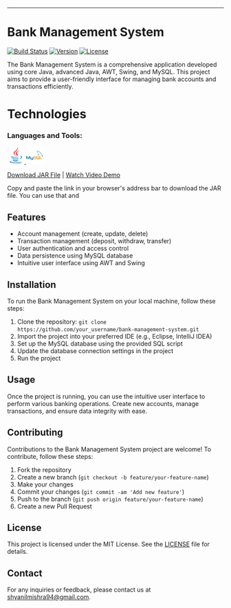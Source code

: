 

---

# Bank Management System

[![Build Status](https://img.shields.io/badge/build-passing-brightgreen)](link_to_build_status)
[![Version](https://img.shields.io/badge/version-1.0-blue)](link_to_version)
[![License](https://img.shields.io/badge/license-MIT-red)](link_to_license)

The Bank Management System is a comprehensive application developed using core Java, advanced Java, AWT, Swing, and MySQL. This project aims to provide a user-friendly interface for managing bank accounts and transactions efficiently.

# Technologies
<h3 align="left">Languages and Tools:</h3>
<p align="left">
    <a href="https://www.java.com" target="_blank" rel="noreferrer">
        <img src="https://raw.githubusercontent.com/devicons/devicon/master/icons/java/java-original.svg" alt="java" width="40" height="40"/>
        <a href="https://www.mysql.com/" target="_blank" rel="noreferrer"> <img src="https://raw.githubusercontent.com/devicons/devicon/master/icons/mysql/mysql-original-wordmark.svg" alt="mysql" width="40" height="40"/> </a>
</p>
        
[Download JAR File](https://drive.google.com/drive/folders/1VO0WNiPFu8n5DLnwRi37p9Vi2GyzRfAs) | [Watch Video Demo](https://drive.google.com/drive/folders/1VO0WNiPFu8n5DLnwRi37p9Vi2GyzRfAs)

Copy and paste the link in your browser's address bar to download the JAR file. You can use that and 
## Features

- Account management (create, update, delete)
- Transaction management (deposit, withdraw, transfer)
- User authentication and access control
- Data persistence using MySQL database
- Intuitive user interface using AWT and Swing

## Installation

To run the Bank Management System on your local machine, follow these steps:

1. Clone the repository: `git clone https://github.com/your_username/bank-management-system.git`
2. Import the project into your preferred IDE (e.g., Eclipse, IntelliJ IDEA)
3. Set up the MySQL database using the provided SQL script
4. Update the database connection settings in the project
5. Run the project

## Usage

Once the project is running, you can use the intuitive user interface to perform various banking operations. Create new accounts, manage transactions, and ensure data integrity with ease.

## Contributing

Contributions to the Bank Management System project are welcome! To contribute, follow these steps:

1. Fork the repository
2. Create a new branch (`git checkout -b feature/your-feature-name`)
3. Make your changes
4. Commit your changes (`git commit -am 'Add new feature'`)
5. Push to the branch (`git push origin feature/your-feature-name`)
6. Create a new Pull Request

## License

This project is licensed under the MIT License. See the [LICENSE](link_to_license) file for details.

## Contact

For any inquiries or feedback, please contact us at shyanilmishra94@gmail.com.
